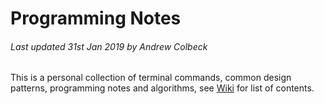 # Programming Notes
###### Last updated 31st Jan 2019 by Andrew Colbeck

This is a personal collection of terminal commands, common design patterns, programming notes and algorithms, see [Wiki](https://github.com/AndrewColbeck/ProgrammingNotes/wiki) for list of contents.

